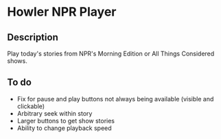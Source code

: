 # Howler NPR Player

## Description
Play today's stories from NPR's Morning Edition or All Things Considered shows. 

## To do
* Fix for pause and play buttons not always being available (visible and clickable)
* Arbitrary seek within story
* Larger buttons to get show stories
* Ability to change playback speed